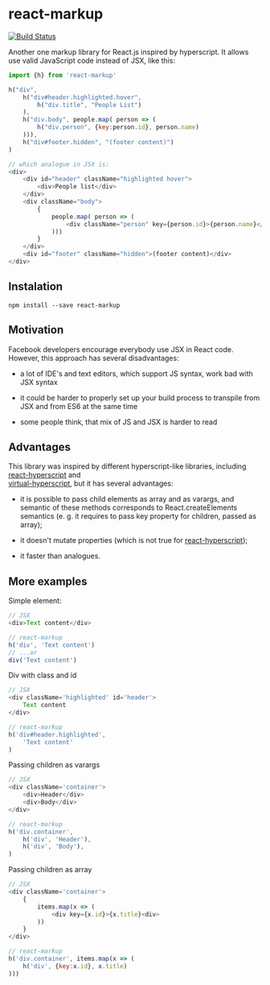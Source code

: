 # react-markup
[![Build Status](https://travis-ci.org/koluch/react-markup.svg)](https://travis-ci.org/koluch/react-markup)

Another one markup library for React.js inspired by hyperscript. It allows use valid JavaScript code instead of 
JSX, like this:

```js
import {h} from 'react-markup'

h("div",
    h("div#header.highlighted.hover",
        h("div.title", "People List")
    ),
    h("div.body", people.map( person => (
        h("div.person", {key:person.id}, person.name)
    ))),
    h("div#footer.hidden", "(footer content)")
)

// which analogue in JSX is:
<div>
    <div id="header" className="highlighted hover">
        <div>People list</div>
    </div>
    <div className="body">
        {
            people.map( person => (
                <div className="person" key={person.id}>{person.name}</div>
            )))
        }
    </div>
    <div id="footer" className="hidden">(footer content)</div>
</div> 
```

## Instalation
```
npm install --save react-markup
```

## Motivation

Facebook developers encourage everybody use JSX in React code. However, this approach has several disadvantages:

 - a lot of IDE's and text editors, which support JS syntax, work bad with JSX syntax
 
 - it could be harder to properly set up your build process to transpile from JSX and from ES6 at the same time
 
 - some people think, that mix of JS and JSX is harder to read  

## Advantages

This library was inspired by different hyperscript-like libraries, including
[react-hyperscript](https://github.com/mlmorg/react-hyperscript) and  
[virtual-hyperscript](https://github.com/Raynos/virtual-hyperscript), but it has several advantages:

* it is possible to pass child elements as array and as varargs, and semantic of these methods corresponds
to React.createElements semantics (e. g. it requires to pass key property for children, passed as array);

* it doesn't mutate properties (which is not true for [react-hyperscript](https://github.com/mlmorg/react-hyperscript));

* it faster than analogues.   

## More examples

Simple element:

```js
// JSX
<div>Text content</div>

// react-markup
h('div', 'Text content')
// ...or
div('Text content')
```

Div with class and id
```js
// JSX
<div className='highlighted' id='header'>
    Text content
</div> 

// react-markup
h('div#header.highlighted', 
    'Text content'
)
```

Passing children as varargs

```js
// JSX
<div className='container'>
    <div>Header</div>
    <div>Body</div>
</div> 

// react-markup
h('div.container', 
    h('div', 'Header'),
    h('div', 'Body'),
)
```

Passing children as array

```js
// JSX
<div className='container'>
    {
        items.map(x => (
            <div key={x.id}>{x.title}<div>
        ))
    }
</div> 

// react-markup
h('div.container', items.map(x => (
    h('div', {key:x.id}, x.title)
)))
```